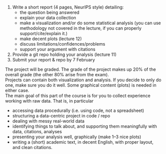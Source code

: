 1. Write a short report (4 pages, NeurIPS style) detailing:  
    * the question being answered
    * explain your data collection
    * make a visualization and/or do some statistical analysis (you can use methodology not covered in the lecture, if you can properly support/cite/explain it.)
    * make decent plots (lecture 12)
    * discuss limitations/confidences/problems
    * support your argument with citations
2. Provide a git repo holding your analysis (lecture 11)
3. Submit your report & repo by 7 February  

The project will be graded. The grade of the project makes up 20% of the overall grade (the other 80%
arise from the exam).  
Projects can contain both visualization and analysis. If you decide to only do one, make sure you
do it well. Some graphical content (plots) is needed in either case.  
The main goal of this part of the course is for you to collect experience working with raw data.
That is, in particular  
 - accessing data procedurally (i.e. using code, not a spreadsheet)
 - structuring a data-centric project in code / repo
 - dealing with messy real-world data
 - identifying things to talk about, and supporting them meaningfully with data, citations, analyses
 - presenting your analysis well, graphically (make 1–3 nice plots)
 - writing a (short) academic text, in decent English, with proper layout, and clean citations.

